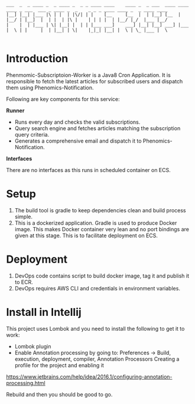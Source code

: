 ```

___  _  _ ____ _  _ ____ _  _ _ ____ ____    ____ _  _ ___  ____ ____ ____ _ ___  ___ _ ____ _  _    _ _ _ ____ ____ _  _ ____ ____
|__] |__| |___ |\ | |  | |\/| | |    [__     [__  |  | |__] [__  |    |__/ | |__]  |  | |  | |\ |    | | | |  | |__/ |_/  |___ |__/
|    |  | |___ | \| |__| |  | | |___ ___]    ___] |__| |__] ___] |___ |  \ | |     |  | |__| | \|    |_|_| |__| |  \ | \_ |___ |  \


```

Introduction
============
Phenmomic-Subscriptoion-Worker is a Java8 Cron Application. It is responsible to fetch the latest articles for subscribed users and dispatch them using Phenomics-Notification.

Following are key components for this service:

**Runner**
* Runs every day and checks the valid subscriptions.
* Query search engine and fetches articles matching the subscription query criteria.
* Generates a comprehensive email and dispatch it to Phenomics-Notification.

**Interfaces**

There are no interfaces as this runs in scheduled container on ECS.


Setup
=====
1. The build tool is gradle to keep dependencies clean and build process simple.
2. This is a dockerized application. Gradle is used to produce Docker image. This makes Docker container very lean and no port bindings are given at this stage. This is to facilitate deployment on ECS.

Deployment
==========
1. DevOps code contains script to build docker image, tag it and publish it to ECR.
2. DevOps requires AWS CLI and credentials in environment variables.


Install in Intellij
===================
This project uses Lombok and you need to install the following to get it to work:
* Lombok plugin
* Enable Annotation processing by going to:
Preferences -> Build, execution, deployment, compiler, Annotation Processors
Creating a profile for the project and enabling it

https://www.jetbrains.com/help/idea/2016.1/configuring-annotation-processing.html

Rebuild and then you should be good to go.


